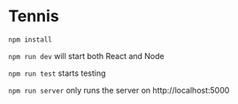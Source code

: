 # Tennis

```npm install```

```npm run dev``` will start both React and Node

```npm run test``` starts testing

```npm run server``` only runs the server on http://localhost:5000
